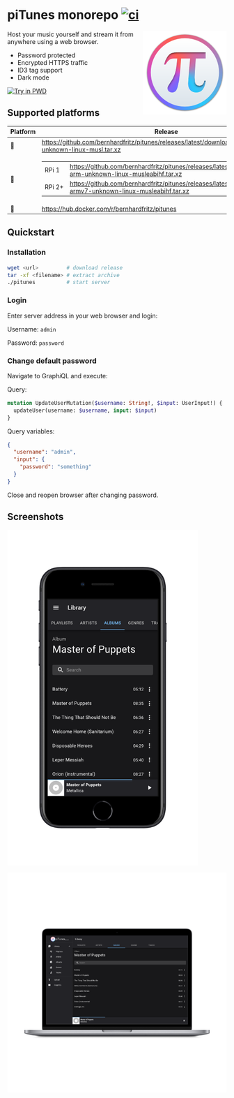 # piTunes monorepo [![ci](https://github.com/bernhardfritz/pitunes/actions/workflows/ci.yml/badge.svg)](https://github.com/bernhardfritz/pitunes/actions/workflows/ci.yml)

<img src="pitunes.png" align="right">

Host your music yourself and stream it from anywhere using a web browser.

* Password protected
* Encrypted HTTPS traffic
* ID3 tag support
* Dark mode

[![Try in PWD](https://raw.githubusercontent.com/play-with-docker/stacks/master/assets/images/button.png)](https://labs.play-with-docker.com/?stack=https://raw.githubusercontent.com/bernhardfritz/pitunes/master/docker-compose.pwd.yml)

## Supported platforms

| Platform                                      | Release                                                                                                                                                                                                                                                                                                                                                                                                    |
| --------------------------------------------- | ---------------------------------------------------------------------------------------------------------------------------------------------------------------------------------------------------------------------------------------------------------------------------------------------------------------------------------------------------------------------------------------------------------- |
| :penguin:                                     | https://github.com/bernhardfritz/pitunes/releases/latest/download/pitunes-x86_64-unknown-linux-musl.tar.xz                                                                                                                                                                                                                                                                                                 |
| :strawberry:                                  | <table><tbody><tr><td>RPi&nbsp;1</td><td>https://github.com/bernhardfritz/pitunes/releases/latest/download/pitunes-arm-unknown-linux-musleabihf.tar.xz</td></tr><tr><td>RPi&nbsp;2+</td><td>https://github.com/bernhardfritz/pitunes/releases/latest/download/pitunes-armv7-unknown-linux-musleabihf.tar.xz</td></tr></tbody></table>                                                                      |
| :whale:                                       | https://hub.docker.com/r/bernhardfritz/pitunes                                                                                                                                                                                                                                                                                                                                                             |

## Quickstart

### Installation

```bash
wget <url>         # download release
tar -xf <filename> # extract archive
./pitunes          # start server
```

### Login

Enter server address in your web browser and login:

Username: `admin`

Password: `password`

### Change default password

Navigate to Graph*i*QL and execute:

Query:
```graphql
mutation UpdateUserMutation($username: String!, $input: UserInput!) {
  updateUser(username: $username, input: $input)
}
```

Query variables:
```json
{
  "username": "admin",
  "input": {
    "password": "something"
  }
}
```

Close and reopen browser after changing password.

## Screenshots

![](pitunes-mobile.png)

![](pitunes-desktop.png)

